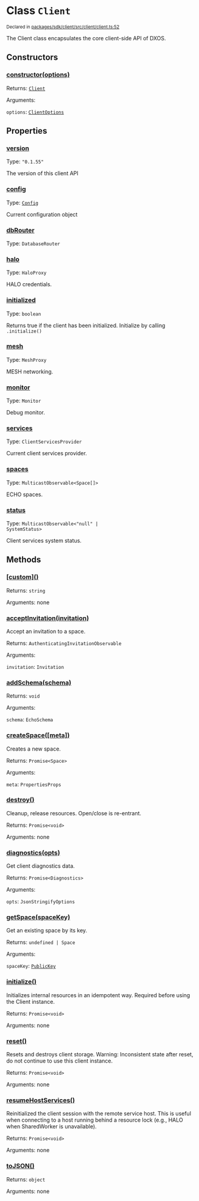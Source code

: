 # Class `Client`
<sub>Declared in [packages/sdk/client/src/client/client.ts:52](https://github.com/dxos/dxos/blob/main/packages/sdk/client/src/client/client.ts#L52)</sub>


The Client class encapsulates the core client-side API of DXOS.


## Constructors
### [constructor(options)](https://github.com/dxos/dxos/blob/main/packages/sdk/client/src/client/client.ts#L74)



Returns: <code>[Client](/api/@dxos/client/classes/Client)</code>

Arguments: 

`options`: <code>[ClientOptions](/api/@dxos/client/types/ClientOptions)</code>


## Properties
### [version](https://github.com/dxos/dxos/blob/main/packages/sdk/client/src/client/client.ts#L56)
Type: <code>"0.1.55"</code>

The version of this client API

### [config](https://github.com/dxos/dxos/blob/main/packages/sdk/client/src/client/client.ts#L111)
Type: <code>[Config](/api/@dxos/client/classes/Config)</code>

Current configuration object

### [dbRouter](https://github.com/dxos/dxos/blob/main/packages/sdk/client/src/client/client.ts#L171)
Type: <code>DatabaseRouter</code>

### [halo](https://github.com/dxos/dxos/blob/main/packages/sdk/client/src/client/client.ts#L147)
Type: <code>HaloProxy</code>

HALO credentials.

### [initialized](https://github.com/dxos/dxos/blob/main/packages/sdk/client/src/client/client.ts#L128)
Type: <code>boolean</code>

Returns true if the client has been initialized. Initialize by calling  `.initialize()`

### [mesh](https://github.com/dxos/dxos/blob/main/packages/sdk/client/src/client/client.ts#L155)
Type: <code>MeshProxy</code>

MESH networking.

### [monitor](https://github.com/dxos/dxos/blob/main/packages/sdk/client/src/client/client.ts#L163)
Type: <code>Monitor</code>

Debug monitor.

### [services](https://github.com/dxos/dxos/blob/main/packages/sdk/client/src/client/client.ts#L119)
Type: <code>ClientServicesProvider</code>

Current client services provider.

### [spaces](https://github.com/dxos/dxos/blob/main/packages/sdk/client/src/client/client.ts#L182)
Type: <code>MulticastObservable&lt;Space[]&gt;</code>

ECHO spaces.

### [status](https://github.com/dxos/dxos/blob/main/packages/sdk/client/src/client/client.ts#L135)
Type: <code>MulticastObservable&lt;"null" | SystemStatus&gt;</code>

Client services system status.


## Methods
### [\[custom\]()](https://github.com/dxos/dxos/blob/main/packages/sdk/client/src/client/client.ts#L95)



Returns: <code>string</code>

Arguments: none

### [acceptInvitation(invitation)](https://github.com/dxos/dxos/blob/main/packages/sdk/client/src/client/client.ts#L203)



Accept an invitation to a space.


Returns: <code>AuthenticatingInvitationObservable</code>

Arguments: 

`invitation`: <code>Invitation</code>

### [addSchema(schema)](https://github.com/dxos/dxos/blob/main/packages/sdk/client/src/client/client.ts#L175)



Returns: <code>void</code>

Arguments: 

`schema`: <code>EchoSchema</code>

### [createSpace(\[meta\])](https://github.com/dxos/dxos/blob/main/packages/sdk/client/src/client/client.ts#L196)



Creates a new space.


Returns: <code>Promise&lt;Space&gt;</code>

Arguments: 

`meta`: <code>PropertiesProps</code>

### [destroy()](https://github.com/dxos/dxos/blob/main/packages/sdk/client/src/client/client.ts#L288)



Cleanup, release resources.
Open/close is re-entrant.


Returns: <code>Promise&lt;void&gt;</code>

Arguments: none

### [diagnostics(opts)](https://github.com/dxos/dxos/blob/main/packages/sdk/client/src/client/client.ts#L210)



Get client diagnostics data.


Returns: <code>Promise&lt;Diagnostics&gt;</code>

Arguments: 

`opts`: <code>JsonStringifyOptions</code>

### [getSpace(spaceKey)](https://github.com/dxos/dxos/blob/main/packages/sdk/client/src/client/client.ts#L189)



Get an existing space by its key.


Returns: <code>undefined | Space</code>

Arguments: 

`spaceKey`: <code>[PublicKey](/api/@dxos/client/classes/PublicKey)</code>

### [initialize()](https://github.com/dxos/dxos/blob/main/packages/sdk/client/src/client/client.ts#L220)



Initializes internal resources in an idempotent way.
Required before using the Client instance.


Returns: <code>Promise&lt;void&gt;</code>

Arguments: none

### [reset()](https://github.com/dxos/dxos/blob/main/packages/sdk/client/src/client/client.ts#L316)



Resets and destroys client storage.
Warning: Inconsistent state after reset, do not continue to use this client instance.


Returns: <code>Promise&lt;void&gt;</code>

Arguments: none

### [resumeHostServices()](https://github.com/dxos/dxos/blob/main/packages/sdk/client/src/client/client.ts#L307)



Reinitialized the client session with the remote service host.
This is useful when connecting to a host running behind a resource lock
(e.g., HALO when SharedWorker is unavailable).


Returns: <code>Promise&lt;void&gt;</code>

Arguments: none

### [toJSON()](https://github.com/dxos/dxos/blob/main/packages/sdk/client/src/client/client.ts#L99)



Returns: <code>object</code>

Arguments: none
